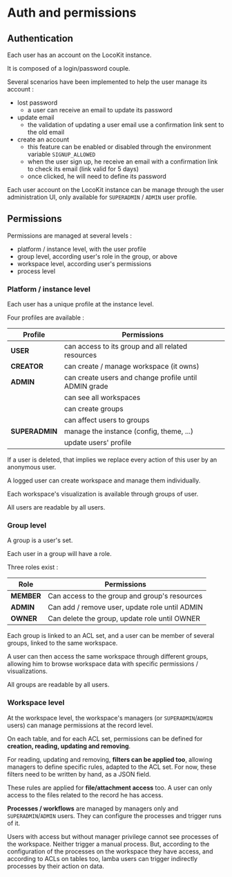 # Auth and permissions

## Authentication

Each user has an account on the LocoKit instance.

It is composed of a login/password couple.

Several scenarios have been implemented to help the user manage its account :
* lost password
  * a user can receive an email to update its password
* update email
  * the validation of updating a user email use a confirmation link sent to the old email
* create an account
  * this feature can be enabled or disabled through the environment variable `SIGNUP_ALLOWED`
  * when the user sign up, he receive an email with a confirmation link to check its email (link valid for 5 days)
  * once clicked, he will need to define its password

Each user account on the LocoKit instance
can be manage through the user administration UI,
only available for `SUPERADMIN` / `ADMIN` user profile.

## Permissions

Permissions are managed at several levels :
* platform / instance level, with the user profile
* group level, according user's role in the group, or above
* workspace level, according user's permissions
* process level

### Platform / instance level

Each user has a unique profile at the instance level.

Four profiles are available :

| Profile        | Permissions                                           |
| -------------- | ----------------------------------------------------- |
| **USER**       | can access to its group and all related resources     |
| **CREATOR**    | can create / manage workspace (it owns)               |
| **ADMIN**      | can create users and change profile until ADMIN grade |
|                | can see all workspaces                                |
|                | can create groups                                     |
|                | can affect users to groups                            |
| **SUPERADMIN** | manage the instance (config, theme, ...)              |
|                | update users' profile                                 |



If a user is deleted, that implies we replace every action of this user by an anonymous user.

A logged user can create workspace and manage them individually.

Each workspace's visualization is available through groups of user.

All users are readable by all users.


### Group level

A group is a user's set.

Each user in a group will have a role.

Three roles exist :

| Role       | Permissions                                        |
| ---------- | -------------------------------------------------- |
| **MEMBER** | Can access to the group and group's resources      |
| **ADMIN**  | Can add / remove user, update role until ADMIN     |
| **OWNER**  | Can delete the group, update role until OWNER      |

Each group is linked to an ACL set,
and a user can be member of several groups, linked to the same workspace.

A user can then access the same workspace through different groups,
allowing him to browse workspace data with specific permissions / visualizations.

All groups are readable by all users.

### Workspace level

At the workspace level, the workspace's managers (or `SUPERADMIN`/`ADMIN` users)
can manage permissions at the record level.

On each table, and for each ACL set, 
permissions can be defined for **creation, reading, updating and removing**.

For reading, updating and removing, **filters can be applied too**,
allowing managers to define specific rules, adapted to the ACL set.
For now, these filters need to be written by hand, as a JSON field.

These rules are applied for **file/attachment access** too. 
A user can only access to the files related to the record he has access.

**Processes / workflows** are managed by managers only and `SUPERADMIN`/`ADMIN` users. 
They can configure the processes and trigger runs of it.

Users with access but without manager privilege cannot see processes of the workspace. Neither trigger a manual process.
But, according to the configuration of the processes on the workspace they have access, and according to ACLs on tables too, lamba users can trigger indirectly processes by their action on data.